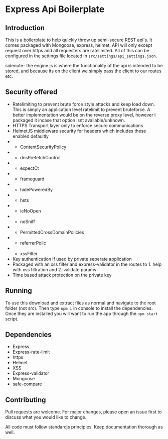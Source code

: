 # Express Api Boilerplate

## Introduction

This is a boilerplate to help quickly throw up semi-secure REST api's. It comes packaged with Mongoose, express, helmet. API will only except request over https and all requesters are ratelimited. All of this can be configured in the settings file located in `src/settings/api_settings.json`.

sidenote- the engine.js is where the functionality of the api is intended to be stored, and because its on the client we simply pass the client to our routes etc.

## Security offered
- Ratelimiting to prevent brute force style attacks and keep load down. This is simply an application level ratelimit to prevent bruteforce. A better implementation would be on the reverse proxy level, however i packaged it incase that option isnt available/unknown.
- HTTPS Transport layer only to enforce secure communications
- HelmetJS middleware security for headers which includes these enabled defaultly
- - ContentSecurityPolicy
- - dnsPrefetchControl
- - expectCt
- - frameguard
- - hidePoweredBy
- - hsts
- - ieNoOpen
- - noSniff
- - PermittedCrossDomainPolicies
- - referrerPolic
- - xssFilter
- Key authentication if used by private seperate application
- Packaged with an xss filter and express-validator in the routes to 1. help with xss filtration and 2. validate params
- Time based attack protection on the private key

## Running
To use this download and extract files as normal and navigate to the root folder (not src). Then type `npm i` in console to install the dependencies. Once they are installed you will want to run the app through the `npm start` script.

## Dependencies
- Express
- Express-rate-limit
- https
- Helmet
- XSS
- Express-validator
- Mongoose
- safe-compare

## Contributing
Pull requests are welcome. For major changes, please open an issue first to discuss what you would like to change.

All code must follow standardjs principles. Keep documentation thorough as well.
